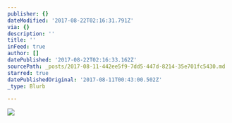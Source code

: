 ```yaml
---
publisher: {}
dateModified: '2017-08-22T02:16:31.791Z'
via: {}
description: ''
title: ''
inFeed: true
author: []
datePublished: '2017-08-22T02:16:33.162Z'
sourcePath: _posts/2017-08-11-442ee5f9-7dd5-447d-8214-35e701fc5430.md
starred: true
datePublishedOriginal: '2017-08-11T00:43:00.502Z'
_type: Blurb

---
```

![](https://the-grid-user-content.s3-us-west-2.amazonaws.com/55fe8d37-7fe3-455d-82df-5200f88d7ac7.jpg)